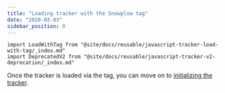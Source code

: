 ```yaml
---
title: "Loading tracker with the Snowplow tag"
date: "2020-03-03"
sidebar_position: 0
---
```


```mdx-code-block
import LoadWithTag from "@site/docs/reusable/javascript-tracker-load-with-tag/_index.md"
import DeprecatedV2 from "@site/docs/reusable/javascript-tracker-v2-deprecation/_index.md"
```

<DeprecatedV2/>

<LoadWithTag/>

Once the tracker is loaded via the tag, you can move on to [initializing the tracker](/docs/sources/trackers/javascript-trackers/web-tracker/previous-versions/javascript-tracker-v2/tracker-setup/initializing-a-tracker-2/index.md).
